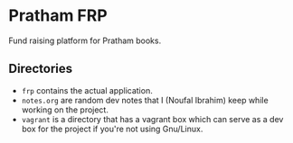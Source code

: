 # Pratham FRP

Fund raising platform for Pratham books.

## Directories

  * `frp` contains the actual application.
  * `notes.org` are random dev notes that I (Noufal Ibrahim) keep while working on the project.
  * `vagrant` is a directory that has a vagrant box which can serve as a dev box for the project if you're not using Gnu/Linux.
